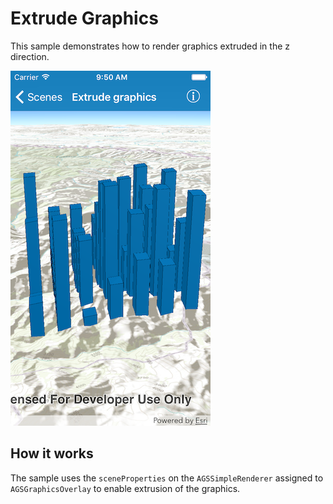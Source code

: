 # Extrude Graphics

This sample demonstrates how to render graphics extruded in the z direction.

![](image1.png)

## How it works

The sample uses the `sceneProperties` on the `AGSSimpleRenderer` assigned to `AGSGraphicsOverlay` to enable extrusion of the graphics.
